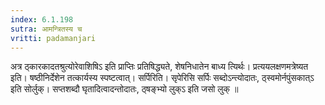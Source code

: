```yaml
---
index: 6.1.198
sutra: आमन्त्रितस्य च
vritti: padamanjari
---
```


 अत्र ठ्कारकादतश्रुत्योरेवाशिषिऽ इति प्राप्तिः प्रतिषिद्ध्यते, शेषनिधातेन बाध्य त्यिर्थः। प्रत्ययलक्षणमत्रेष्यत इति। षष्ठीनिर्देशेन तत्कार्यस्य स्पष्टत्वात्। सर्पिरिति। सृपेरिसि सर्पिः सब्दोऽन्त्योदातः, ठ्स्वमोर्नपुंसकात्ऽ इति सोर्लुक्। सप्तशब्दौ घृतादित्वादन्तोदातः, ठ्षङ्भ्यो लुक्ऽ इति जसो लुक् ॥